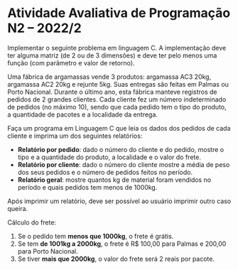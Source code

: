 # Atividade Avaliativa de Programação N2 – 2022/2

Implementar o seguinte problema em linguagem C. A implementação deve ter alguma matriz (de 2
ou de 3 dimensões) e deve ter pelo menos uma função (com parâmetro e valor de retorno).

Uma fábrica de argamassas vende 3 produtos: argamassa AC3 20kg, argamassa AC2 20kg e rejunte
5kg. Suas entregas são feitas em Palmas ou Porto Nacional. Durante o último ano, esta fábrica
manteve registros de pedidos de 2 grandes clientes. Cada cliente fez um número indeterminado
de pedidos (no máximo 10), sendo que cada pedido tem o tipo do produto, a quantidade de
pacotes e a localidade da entrega.

Faça um programa em Linguagem C que leia os dados dos pedidos de cada cliente e imprima um
dos seguintes relatórios:

- **Relatório por pedido**: dado o número do cliente e do pedido, mostre o tipo e a quantidade do
produto, a localidade e o valor do frete.
- **Relatório por cliente**: dado o número do cliente mostre a média de peso dos seus pedidos e o
número de pedidos feitos no período.
- **Relatório geral**: mostre quantos kg de material foram vendidos no período e quais pedidos
tem menos de 1000kg.

Após imprimir um relatório, deve ser possível ao usuário imprimir outro caso queira.

Cálculo do frete:

1. Se o pedido tem **menos que 1000kg**, o frete é grátis.
1. Se tem **de 1001kg a 2000kg**, o frete é R$ 100,00 para Palmas e 200,00 para Porto Nacional.
1. Se tiver **mais que 2000kg**, o valor do frete será 2 reais por pacote.
